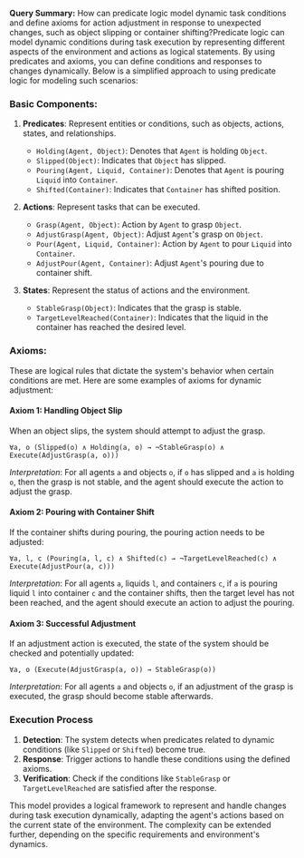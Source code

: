 **Query Summary:**
How can predicate logic model dynamic task conditions and define axioms for action adjustment in response to unexpected changes, such as object slipping or container shifting?Predicate logic can model dynamic conditions during task execution by representing different aspects of the environment and actions as logical statements. By using predicates and axioms, you can define conditions and responses to changes dynamically. Below is a simplified approach to using predicate logic for modeling such scenarios:

### Basic Components:

1. **Predicates**: Represent entities or conditions, such as objects, actions, states, and relationships. 
   - `Holding(Agent, Object)`: Denotes that `Agent` is holding `Object`.
   - `Slipped(Object)`: Indicates that `Object` has slipped.
   - `Pouring(Agent, Liquid, Container)`: Denotes that `Agent` is pouring `Liquid` into `Container`.
   - `Shifted(Container)`: Indicates that `Container` has shifted position.

2. **Actions**: Represent tasks that can be executed.
   - `Grasp(Agent, Object)`: Action by `Agent` to grasp `Object`.
   - `AdjustGrasp(Agent, Object)`: Adjust `Agent`'s grasp on `Object`.
   - `Pour(Agent, Liquid, Container)`: Action by `Agent` to pour `Liquid` into `Container`.
   - `AdjustPour(Agent, Container)`: Adjust `Agent`'s pouring due to container shift.

3. **States**: Represent the status of actions and the environment.
   - `StableGrasp(Object)`: Indicates that the grasp is stable.
   - `TargetLevelReached(Container)`: Indicates that the liquid in the container has reached the desired level.

### Axioms:

These are logical rules that dictate the system's behavior when certain conditions are met. Here are some examples of axioms for dynamic adjustment:

#### Axiom 1: Handling Object Slip

When an object slips, the system should attempt to adjust the grasp.
```plaintext
∀a, o (Slipped(o) ∧ Holding(a, o) → ¬StableGrasp(o) ∧ Execute(AdjustGrasp(a, o)))
```
*Interpretation*: For all agents `a` and objects `o`, if `o` has slipped and `a` is holding `o`, then the grasp is not stable, and the agent should execute the action to adjust the grasp.

#### Axiom 2: Pouring with Container Shift

If the container shifts during pouring, the pouring action needs to be adjusted:
```plaintext
∀a, l, c (Pouring(a, l, c) ∧ Shifted(c) → ¬TargetLevelReached(c) ∧ Execute(AdjustPour(a, c)))
```
*Interpretation*: For all agents `a`, liquids `l`, and containers `c`, if `a` is pouring liquid `l` into container `c` and the container shifts, then the target level has not been reached, and the agent should execute an action to adjust the pouring.

#### Axiom 3: Successful Adjustment

If an adjustment action is executed, the state of the system should be checked and potentially updated:
```plaintext
∀a, o (Execute(AdjustGrasp(a, o)) → StableGrasp(o))
```
*Interpretation*: For all agents `a` and objects `o`, if an adjustment of the grasp is executed, the grasp should become stable afterwards.

### Execution Process

1. **Detection**: The system detects when predicates related to dynamic conditions (like `Slipped` or `Shifted`) become true.
2. **Response**: Trigger actions to handle these conditions using the defined axioms.
3. **Verification**: Check if the conditions like `StableGrasp` or `TargetLevelReached` are satisfied after the response.

This model provides a logical framework to represent and handle changes during task execution dynamically, adapting the agent's actions based on the current state of the environment. The complexity can be extended further, depending on the specific requirements and environment's dynamics.